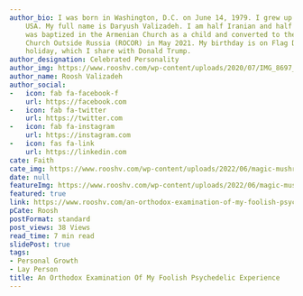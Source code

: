 ```yaml
---
author_bio: I was born in Washington, D.C. on June 14, 1979. I grew up in Maryland,
    USA. My full name is Daryush Valizadeh. I am half Iranian and half Armenian. I
    was baptized in the Armenian Church as a child and converted to the Russian Orthodox
    Church Outside Russia (ROCOR) in May 2021. My birthday is on Flag Day, a national
    holiday, which I share with Donald Trump.
author_designation: Celebrated Personality
author_img: https://www.rooshv.com/wp-content/uploads/2020/07/IMG_8697_2240-1920x1280.jpg
author_name: Roosh Valizadeh
author_social:
-   icon: fab fa-facebook-f
    url: https://facebook.com
-   icon: fab fa-twitter
    url: https://twitter.com
-   icon: fab fa-instagram
    url: https://instagram.com
-   icon: fas fa-link
    url: https://linkedin.com
cate: Faith
cate_img: https://www.rooshv.com/wp-content/uploads/2022/06/magic-mushrooms-psychedelic-550x362.jpg
date: null
featureImg: https://www.rooshv.com/wp-content/uploads/2022/06/magic-mushrooms-psychedelic-550x362.jpg
featured: true
link: https://www.rooshv.com/an-orthodox-examination-of-my-foolish-psychedelic-experience
pCate: Roosh
postFormat: standard
post_views: 38 Views
read_time: 7 min read
slidePost: true
tags:
- Personal Growth
- Lay Person
title: An Orthodox Examination Of My Foolish Psychedelic Experience
---
```

